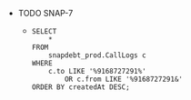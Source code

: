 - TODO SNAP-7
	- ```apl
	  SELECT 
	      *
	  FROM
	      snapdebt_prod.CallLogs c
	  WHERE
	      c.to LIKE '%9168727291%'
	          OR c.from LIKE '%9168727291&'
	  ORDER BY createdAt DESC;
	  
	  
	  ```